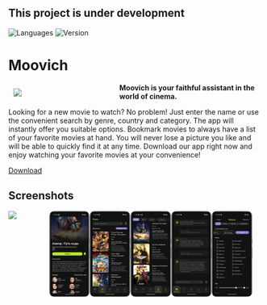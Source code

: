 ## This project is under development
![Languages](https://img.shields.io/badge/Languages-RU|EN-blue.svg)
![Version](https://img.shields.io/badge/Verison-1.0.0-green.svg)

# Moovich
<img src="https://i.ibb.co/5RdLrQQ/logo.png" align="left" width="200" hspace="10" vspace="10">
<b>Moovich is your faithful assistant in the world of cinema. </b>

Looking for a new movie to watch? No problem! Just enter the name or use the convenient search by genre, country and category. The app will instantly offer you suitable options. Bookmark movies to always have a list of your favorite movies at hand. You will never lose a picture you like and will be able to quickly find it at any time. Download our app right now and enjoy watching your favorite movies at your convenience!


[Download](https://minhaskamal.github.io/DownGit/#/home?url=https://github.com/YuryShchasny/Moovich/blob/master/Moovich.apk)

## Screenshots
<div style="display:flex;" >
<img src="screenshots/Screenshot_main.png" width="16%" >
<img src="screenshots/Screenshot_movie.png" width="16%" >
<img src="screenshots/Screenshot_search.png" width="16%" >
<img src="screenshots/Screenshot_watch.png" width="16%" >
<img src="screenshots/Screenshot_assist.png" width="16%" >
<img src="screenshots/Screenshot_filter.png" width="16%" >

